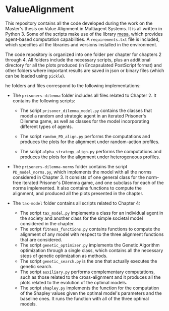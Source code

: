 ValueAlignment
==============

This repository contains all the code developed during the work on the Master's thesis on Value Alignment in Multiagent Systems. It is all written in Python 3. Some of the scripts make use of the library [mesa](https://mesa.readthedocs.io/en/master/), which provides agent-based computation capabilities. A ```requirements.txt``` file is included, which specifies all the libraries and versions installed in the environment.

The code repository is organized into one folder per chapter for chapters 2 through 4. All folders include the necessary scripts, plus an additional directory for all the plots produced (in Encapsulated PostScript format) and other folders where important results are saved in json or binary files (which can be loaded using ```pickle```).

he folders and files correspond to the following implementations:

* The ```prisoners-dilemma``` folder includes all files related to Chapter 2. It contains the following scripts:

    * The script ```prisoner_dilemma_model.py``` contains the classes that model a random and strategic agent in an iterated Prisoner's Dilemma game, as well as classes for the model incorporating different types of agents.

    * The script ```random_PD_align.py``` performs the computations and produces the plots for the alignment under random-action profiles.

    * The script ```alpha_strategy_align.py``` performs the computations and produces the plots for the alignment under heterogeneous profiles.

* The ```prisoners-dilemma-norms``` folder contains the script ```PD_model_norms.py```, which implements the model with all the norms considered in Chapter 3. It consists of one general class for the norm-free iterated Prisoner's Dilemma game, and one subclass for each of the norms implemented. It also contains functions to compute the alignment, and produced all the plots presented in the chapter.

* The ```tax-model``` folder contains all scripts related to Chapter 4:

    * The script ```tax_model.py``` implements a class for an individual agent in the society and another class for the simple societal model considered in the chapter.
    * The script ```fitness_functions.py``` contains functions to compute the alignment of any model with respect to the three alignment functions that are considered.
    * The script ```genetic_optimizer.py``` implements the Genetic Algorithm optimization through a single class, which contains all the necessary steps of genetic optimization as methods.
    * The script ```genetic_search.py``` is the one that actually executes the genetic search.
    * The script ```auxiliary.py``` performs complementary computations, such as those related to the cross-alignment and it produces all the plots related to the evolution of the optimal models.
    * The script ```shapley.py``` implements the function for the computation of the Shapley values given the optimal model's parameters and the baseline ones. It runs the function with all of the three optimal models.

